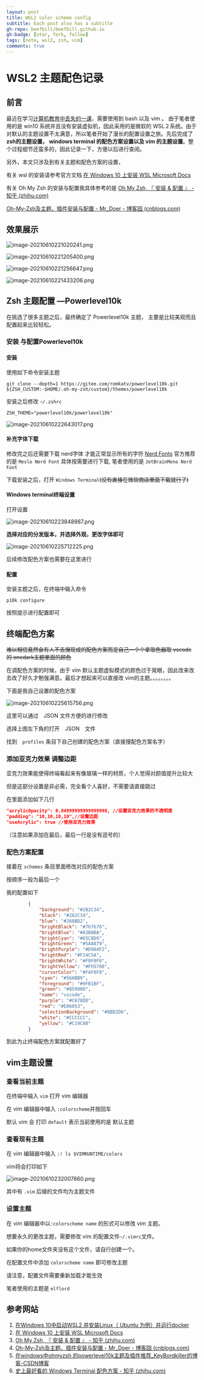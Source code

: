 ```yaml
---
layout: post
title: WSL2 color scheme config
subtitle: Each post also has a subtitle
gh-repo: beefbill/beefbill.github.io
gh-badge: [star, fork, follow]
tags: [note, wsl2, zsh, vim]
comments: true
---
```


# WSL2 主题配色记录

## 前言

最近在学习[计算机教育中丢失的一课](https://missing.csail.mit.edu/)，需要使用到 bash 以及 vim 。 由于笔者使用的是 win10 系统并且没有安装虚拟机，因此采用的是微软的 WSL２系统。由于对默认的主题设置不太满意，所以笔者开始了漫长的配置设置之旅。先后完成了 **zsh的主题设置， windows terminal 的配色方案设置以及 vim 的主题设置**。整个过程细节还蛮多的，因此记录一下，方便以后进行查阅。

另外，本文只涉及到有关主题和配色方案的设置， 

有关 wsl 的安装请参考官方文档 [在 Windows 10 上安装 WSL Microsoft Docs](https://docs.microsoft.com/zh-cn/windows/wsl/install-win10)

有关 Oh My Zsh 的安装与配置我具体参考的是 [Oh My Zsh, 『 安装 & 配置 』 - 知乎 (zhihu.com)](https://zhuanlan.zhihu.com/p/35283688)

[Oh-My-Zsh及主题、插件安装与配置 - Mr_Doer - 博客园 (cnblogs.com)](https://www.cnblogs.com/misfit/p/10694397.html)

## 效果展示

![image-20210610221020241.png](https://i.loli.net/2021/06/11/b9oc6a5tuf2PIQF.png)

![image-20210610221205400.png](https://i.loli.net/2021/06/11/Vajtbfygv8hi9ql.png)

![image-20210610221256647.png](https://i.loli.net/2021/06/11/yR7neuYJg6oipFL.png)

![image-20210610221433206.png](https://i.loli.net/2021/06/11/LW12MTOIYJ6c8E3.png)

## Zsh 主题配置 —Powerlevel10k

在挑选了很多主题之后，最终确定了 Powerlevel10k 主题， 主要是比较美观而且配置起来比较轻松。

### 安装 与配置Powerlevel10k
#### 安装

使用如下命令安装主题

```
git clone --depth=1 https://gitee.com/romkatv/powerlevel10k.git ${ZSH_CUSTOM:-$HOME/.oh-my-zsh/custom}/themes/powerlevel10k
```

安装之后修改 `~/.zshrc`

```
ZSH_THEME="powerlevel10k/powerlevel10k"
```

![image-20210610222643017.png](https://i.loli.net/2021/06/11/wSF19qoXvEKCtUL.png)
#### 补充字体下载

修改完之后还需要下载 nerd字体 才能正常显示所有的字符 [Nerd Fonts](https://www.nerdfonts.com/font-downloads) 官方推荐的是 `Meslo Nerd Font` 具体按需要进行下载, 笔者使用的是 `JetBrainMono Nerd Font`

下载安装之后，打开 `Windows Terminal`~~(没有直接在微软商店里面下载就行了)~~

#### Windows terminal终端设置

打开设置

![image-20210610223848987.png](https://i.loli.net/2021/06/11/12kbOSyZcDnUEA7.png)

**选择对应的分发版本，并选择外观，更改字体即可**

![image-20210610225712225.png](https://i.loli.net/2021/06/11/sypwzYFNlPLUhuG.png)

后续修改配色方案也需要在这里进行

#### 配置

安装主题之后，在终端中输入命令

```
p10k configure
```

按照提示进行配置即可

## 终端配色方案

~~难以相信竟然会有人不去搜现成的配色方案而是自己一个个拿取色器取 vscode 的 onedark主题里面的颜色~~

在调配色方案的时候，由于 vim 默认主题虚拟模式的颜色过于晃眼，因此改来改去改了好久才勉强满意。最后才想起来可以直接改 vim的主题。。。。。。。。

下面是我自己设置的配色方案

![image-20210610225615756.png](https://i.loli.net/2021/06/11/cd9hViRwOnKarvb.png)

这里可以通过　JSON 文件方便的进行修改

选择上图左下角的打开　JSON　文件

找到　`profiles` 条目下自己创建的配色方案（直接搜配色方案名字）

### 添加亚克力效果 调整边距

亚克力效果能使得终端看起来有像玻璃一样的材质，个人觉得对颜值提升比较大

但是这部分设置是非必需，完全看个人喜好，不需要请直接跳过

在里面添加如下几行

```json
"acrylicOpacity": 0.84999999999999998, //设置亚克力效果的不透明度
"padding": "10,10,10,10",//设置边距
"useAcrylic": true //使用亚克力效果
```

（注意如果添加在最后，最后一行是没有逗号的）

### 配色方案配置

接着在 `schemes` 条目里面修改对应的配色方案

按顺序一般为最后一个

我的配置如下

```json
        {
            "background": "#282C34",
            "black": "#282C34",
            "blue": "#268BD2",
            "brightBlack": "#767676",
            "brightBlue": "#A3B8BA",
            "brightCyan": "#65C8D9",
            "brightGreen": "#5AA879",
            "brightPurple": "#D984F2",
            "brightRed": "#F24C5A",
            "brightWhite": "#F0F0F0",
            "brightYellow": "#FFD700",
            "cursorColor": "#FAF0F8",
            "cyan": "#56ABB9",
            "foreground": "#9FB1BF",
            "green": "#859900",
            "name": "vscode",
            "purple": "#C678DD",
            "red": "#E06053",
            "selectionBackground": "#8BD2D6",
            "white": "#CCCCCC",
            "yellow": "#C19C00"
        }
```

到此为止终端配色方案就配置好了

## vim主题设置

### 查看当前主题

在终端中输入 `vim` 打开 vim 编辑器

在 vim 编辑器中输入 `:colorscheme`并按回车

默认 vim 会 打印 `default` 表示当前使用的是 默认主题

### 查看现有主题

在 vim 编辑器中输入 `:! ls $VIMRUNTIME/colors`

vim将会打印如下

![image-20210610232007660.png](https://i.loli.net/2021/06/11/9telKdSpwzon32q.png)

其中有 `.vim` 后缀的文件均为主题文件

### 设置主题

在 vim 编辑器中以`:colorscheme name` 的形式可以修改 vim 主题。

想要永久的更改主题，需要修改 vim 的配置文件`~/.vimrc`文件。

如果你的home文件夹没有这个文件，请自行创建一个。

在配置文件中添加 `colorscheme name` 即可修改主题

请注意，配置文件需要重新加载才能生效

笔者使用的主题是 `elflord`

## 参考网站

1. [在Windows 10中启动WSL2 并安装Linux（ Ubuntu 为例）并运行docker](https://blog.csdn.net/yushuzhen2008/article/details/104944579)
2. [在 Windows 10 上安装 WSL Microsoft Docs](https://docs.microsoft.com/zh-cn/windows/wsl/install-win10)
3. [Oh My Zsh, 『 安装 & 配置 』 - 知乎 (zhihu.com)](https://zhuanlan.zhihu.com/p/35283688)
4. [Oh-My-Zsh及主题、插件安装与配置 - Mr_Doer - 博客园 (cnblogs.com)](https://www.cnblogs.com/misfit/p/10694397.html)
5. [在windows中ohmyzsh 的powerlevel10k主题及插件推荐_KeyBordkiller的博客-CSDN博客](https://blog.csdn.net/KeyBordkiller/article/details/109537610?utm_medium=distribute.pc_relevant_download.none-task-blog-baidujs-1.nonecase&depth_1-utm_source=distribute.pc_relevant_download.none-task-blog-baidujs-1.nonecase)
6. [史上最好看的 Windows Terminal 配色方案 - 知乎 (zhihu.com)](https://zhuanlan.zhihu.com/p/163765431)



